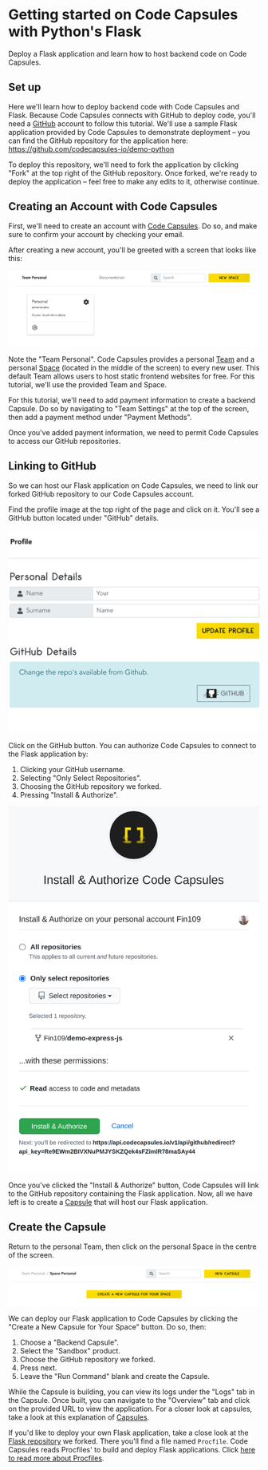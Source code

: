 
# Getting started on Code Capsules with Python's Flask
Deploy a Flask application and learn how to host backend code on Code Capsules. 

## Set up

Here we'll learn how to deploy backend code with Code Capsules and Flask. Because Code Capsules connects with GitHub to deploy code, you'll need a [GitHub](www.github.com) account to follow this tutorial. We'll use a sample Flask application provided by Code Capsules to demonstrate deployment – you can find the GitHub repository for the application here: https://github.com/codecapsules-io/demo-python

To deploy this repository, we'll need to fork the application by clicking "Fork" at the top right of the GitHub repository. Once forked, we're ready to deploy the application – feel free to make any edits to it, otherwise continue. 

## Creating an Account with Code Capsules

First, we'll need to create an account with [Code Capsules](https://codecapsules.io/). Do so, and make sure to confirm your account by checking your email. 

After creating a new account, you'll be greeted with a screen that looks like this: 

![login_screen](images/login.png)

Note the "Team Personal". Code Capsules provides a personal [Team](https://codecapsules.io/docs/faq/what-is-a-team/) and a personal [Space](https://codecapsules.io/docs/faq/what-is-a-space/) (located in the middle of the screen) to every new user. This default Team allows users to host static frontend websites for free. For this tutorial, we'll use the provided Team and Space.

For this tutorial, we'll need to add payment information to create a backend Capsule. Do so by navigating to "Team Settings" at the top of the screen, then add a payment method under "Payment Methods". 

Once you've added payment information, we need to permit Code Capsules to access our GitHub repositories. 

## Linking to GitHub

So we can host our Flask application on Code Capsules, we need to link our forked GitHub repository to our Code Capsules account.

Find the profile image at the top right of the page and click on it. You'll see a GitHub button located under "GitHub" details. 

![git-button](images/git-button.png)

Click on the GitHub button. You can authorize Code Capsules to connect to the Flask application by:

1. Clicking your GitHub username.
2. Selecting "Only Select Repositories".
3. Choosing the GitHub repository we forked.
4. Pressing "Install & Authorize".

![install&authorize](images/authorize_cc.png)

Once you've clicked the "Install & Authorize" button, Code Capsules will link to the GitHub repository containing the Flask application. Now, all we have left is to create a [Capsule](https://codecapsules.io/docs/faq/what-is-a-capsule) that will host our Flask application.

## Create the Capsule

Return to the personal Team, then click on the personal Space in the centre of the screen. 

![space_image](images/space.png)

We can deploy our Flask application to Code Capsules by clicking the "Create a New Capsule for Your Space" button. Do so, then:

1. Choose a "Backend Capsule".
2. Select the "Sandbox" product.
3. Choose the GitHub repository we forked.
4. Press next.
5. Leave the "Run Command" blank and create the Capsule.

While the Capsule is building, you can view its logs under the "Logs" tab in the Capsule. Once built, you can navigate to the "Overview" tab and click on the provided URL to view the application. For a closer look at capsules, take a look at this explanation of [Capsules](https://codecapsules.io/docs/faq/what-is-a-capsule).

If you'd like to deploy your own Flask application, take a close look at the [Flask repository](https://github.com/codecapsules-io/demo-python) we forked. There you'll find a file named `Procfile`. Code Capsules reads Procfiles' to build and deploy Flask applications. Click [here to read more about Procfiles](https://pythonhosted.org/deis/using_deis/process-types/). 